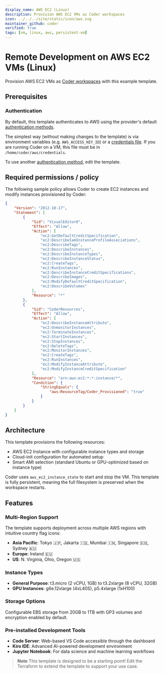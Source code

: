 ```yaml
---
display_name: AWS EC2 (Linux)
description: Provision AWS EC2 VMs as Coder workspaces
icon: ../../../site/static/icon/aws.svg
maintainer_github: coder
verified: true
tags: [vm, linux, aws, persistent-vm]
---
```


# Remote Development on AWS EC2 VMs (Linux)

Provision AWS EC2 VMs as [Coder workspaces](https://coder.com/docs/workspaces) with this example template.

## Prerequisites

### Authentication

By default, this template authenticates to AWS using the provider's default [authentication methods](https://registry.terraform.io/providers/hashicorp/aws/latest/docs#authentication-and-configuration).

The simplest way (without making changes to the template) is via environment variables (e.g. `AWS_ACCESS_KEY_ID`) or a [credentials file](https://docs.aws.amazon.com/cli/latest/userguide/cli-configure-files.html#cli-configure-files-format). If you are running Coder on a VM, this file must be in `/home/coder/aws/credentials`.

To use another [authentication method](https://registry.terraform.io/providers/hashicorp/aws/latest/docs#authentication), edit the template.

## Required permissions / policy

The following sample policy allows Coder to create EC2 instances and modify
instances provisioned by Coder:

```json
{
	"Version": "2012-10-17",
	"Statement": [
		{
			"Sid": "VisualEditor0",
			"Effect": "Allow",
			"Action": [
				"ec2:GetDefaultCreditSpecification",
				"ec2:DescribeIamInstanceProfileAssociations",
				"ec2:DescribeTags",
				"ec2:DescribeInstances",
				"ec2:DescribeInstanceTypes",
				"ec2:DescribeInstanceStatus",
				"ec2:CreateTags",
				"ec2:RunInstances",
				"ec2:DescribeInstanceCreditSpecifications",
				"ec2:DescribeImages",
				"ec2:ModifyDefaultCreditSpecification",
				"ec2:DescribeVolumes"
			],
			"Resource": "*"
		},
		{
			"Sid": "CoderResources",
			"Effect": "Allow",
			"Action": [
				"ec2:DescribeInstanceAttribute",
				"ec2:UnmonitorInstances",
				"ec2:TerminateInstances",
				"ec2:StartInstances",
				"ec2:StopInstances",
				"ec2:DeleteTags",
				"ec2:MonitorInstances",
				"ec2:CreateTags",
				"ec2:RunInstances",
				"ec2:ModifyInstanceAttribute",
				"ec2:ModifyInstanceCreditSpecification"
			],
			"Resource": "arn:aws:ec2:*:*:instance/*",
			"Condition": {
				"StringEquals": {
					"aws:ResourceTag/Coder_Provisioned": "true"
				}
			}
		}
	]
}
```

## Architecture

This template provisions the following resources:

- AWS EC2 Instance with configurable instance types and storage
- Cloud-init configuration for automated setup
- Smart AMI selection (standard Ubuntu or GPU-optimized based on instance type)

Coder uses `aws_ec2_instance_state` to start and stop the VM. This template is fully persistent, meaning the full filesystem is preserved when the workspace restarts.

## Features

### Multi-Region Support
The template supports deployment across multiple AWS regions with intuitive country flag icons:
- **Asia Pacific**: Tokyo 🇯🇵, Jakarta 🇮🇩, Mumbai 🇮🇳, Singapore 🇸🇬, Sydney 🇦🇺
- **Europe**: Ireland 🇪🇺  
- **US**: N. Virginia, Ohio, Oregon 🇺🇸

### Instance Types
- **General Purpose**: t3.micro (2 vCPU, 1GB) to t3.2xlarge (8 vCPU, 32GB)
- **GPU Instances**: g6e.12xlarge (4xL40S), p5.4xlarge (1xH100)

### Storage Options
Configurable EBS storage from 20GB to 1TB with GP3 volumes and encryption enabled by default.

### Pre-installed Development Tools
- **Code Server**: Web-based VS Code accessible through the dashboard
- **Kiro IDE**: Advanced AI-powered development environment
- **Jupyter Notebook**: For data science and machine learning workflows

> **Note**
> This template is designed to be a starting point! Edit the Terraform to extend the template to support your use case.
